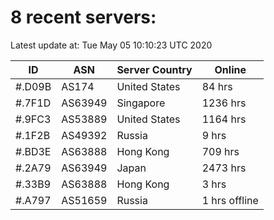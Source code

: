 # 8 recent servers:

Latest update at: Tue May 05 10:10:23 UTC 2020

| ID | ASN | Server Country | Online |
| -- | --- | -------------- | ------ |
| #.D09B | AS174 | United States | 84 hrs |
| #.7F1D | AS63949 | Singapore | 1236 hrs |
| #.9FC3 | AS53889 | United States | 1164 hrs |
| #.1F2B | AS49392 | Russia | 9 hrs |
| #.BD3E | AS63888 | Hong Kong | 709 hrs |
| #.2A79 | AS63949 | Japan | 2473 hrs |
| #.33B9 | AS63888 | Hong Kong | 3 hrs |
| #.A797 | AS51659 | Russia | 1 hrs offline |

